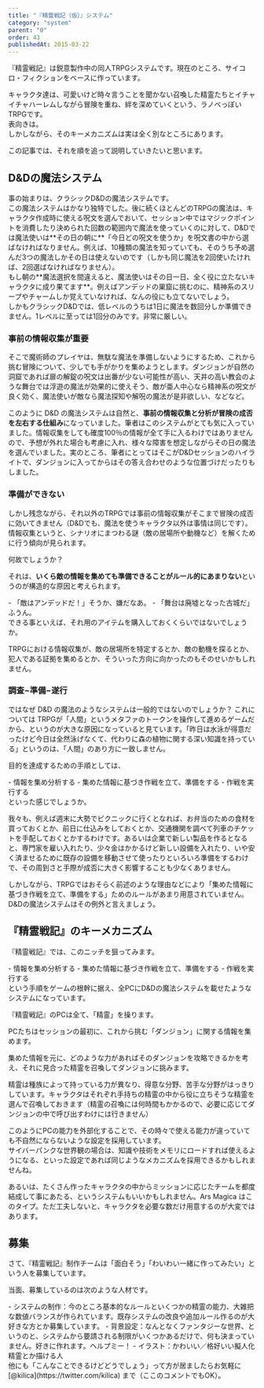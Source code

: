 ```yaml
---
title: "『精霊戦記（仮）』システム"
category: "system"
parent: "0"
order: 43
publishedAt: 2015-03-22
---
```


『精霊戦記』は鋭意製作中の同人TRPGシステムです。現在のところ、サイコロ・フィクションをベースに作っています。

<div>キャラクタ達は、可愛いけど時々言うことを聞かない召喚した精霊たちとイチャイチャハーレムしながら冒険を重ね、絆を深めていくという、ラノベっぽいTRPGです。</div><div>  
</div>表向きは。

<div>  
</div>しかしながら、そのキーメカニズムは実は全く別なところにあります。

この記事では、それを順を追って説明していきたいと思います。

## D&amp;Dの魔法システム

<div>事の始まりは、クラシックD&amp;Dの魔法システムです。</div>この魔法システムはかなり独特でした。後に続くほとんどのTRPGの魔法は、キャラクタ作成時に使える呪文を選んでおいて、セッション中ではマジックポイントを消費したり決められた回数の範囲内で魔法を使っていくのに対して、D&amp;Dでは魔法使いは**その日の朝に**「今日どの呪文を使うか」を呪文書の中から選ばなければなりません。例えば、10種類の魔法を知っていても、そのうち予め選んだ3つの魔法しかその日は使えないのです（しかも同じ魔法を2回使いたければ、2回選ばなければなりません）。

<div>もし朝の**魔法選択を間違えると、魔法使いはその日一日、全く役に立たないキャラクタに成り果てます**。例えばアンデッドの巣窟に挑むのに、精神系のスリープやチャームしか覚えていなければ、なんの役にも立てないでしょう。</div>しかもクラシックD&amp;Dでは、低レベルのうちは1日に魔法を数回分しか準備できません。1レベルに至っては1回分のみです。非常に厳しい。

### 事前の情報収集が重要

そこで魔術師のプレイヤは、無駄な魔法を準備しないようにするため、これから挑む冒険について、少しでも手がかりを集めようとします。ダンジョンが自然の洞窟であれば扉の解錠の呪文は出番が少ない可能性が高い、天井の高い教会のような舞台では浮遊の魔法が効果的に使えそう、敵が亜人中心なら精神系の呪文が良く効く、魔法使いが敵なら魔法探知や解呪の魔法が是非欲しい、などなど。

このように D&amp;D の魔法システムは自然と、**事前の情報収集と分析が冒険の成否を左右する仕組み**になっていました。筆者はこのシステムがとても気に入っていました。情報収集をしても確度100％の情報が全て手に入るわけではありませんので、予想が外れた場合も考慮に入れ、様々な障害を想定しながらその日の魔法を選んでいました。実のところ、筆者にとってはそこがD&amp;Dセッションのハイライトで、ダンジョンに入ってからはその答え合わせのような位置づけだったりもしました。

### 準備ができない

しかし残念ながら、それ以外のTRPGでは事前の情報収集がそこまで冒険の成否に効いてきません（D&amp;Dでも、魔法を使うキャラクタ以外は事情は同じです）。情報収集というと、シナリオにまつわる謎（敵の居場所や動機など）を解くために行う傾向が見られます。

何故でしょうか？

それは、**いくら敵の情報を集めても準備できることがルール的にあまりない**というのが構造的な原因と考えられます。

<div>- 「敵はアンデッドだ！」そうか、嫌だなあ。
- 「舞台は廃墟となった古城だ」ふうん。

</div>できる事といえば、それ用のアイテムを購入しておくくらいではないでしょうか。

TRPGにおける情報収集が、敵の居場所を特定するとか、敵の動機を探るとか、犯人である証拠を集めるとか、そういった方向に向かったのもそのせいかもしれません。

### 調査−準備−遂行

ではなぜ D&amp;D の魔法のようなシステムは一般的ではないのでしょうか？ これについては TRPGが「人間」というメタファのトークンを操作して進めるゲームだから、というのが大きな原因になっていると見ています。「昨日は水泳が得意だったけど今日は全然泳げなくて、代わりに森の植物に関する深い知識を持っている」というのは、「人間」のあり方に一致しません。

目的を達成するための手順としては、

<div>- 情報を集め分析する
- 集めた情報に基づき作戦を立て、準備をする
- 作戦を実行する

</div>といった感じでしょうか。

我々も、例えば週末に大勢でピクニックに行くとなれば、お弁当のための食材を買っておくとか、前日に仕込みをしておくとか、交通機関を調べて列車のチケットを手配しておくとかするわけです。あるいは企業で新しい製品を作るとなると、専門家を雇い入れたり、少々金はかかるけど新しい設備を入れたり、いや安く済ませるために既存の設備を移動させて使ったりといろいろ準備をするわけで、その周到さと手際が成否に大きく影響することも少なくありません。

しかしながら、TRPGではおそらく前述のような理由などにより「集めた情報に基づき作戦を立て、準備をする」ためのルールがあまり用意されていません。D&amp;Dの魔法システムはその例外と言えましょう。

## 『精霊戦記』のキーメカニズム

『精霊戦記』では、このニッチを狙ってみます。

<div>- 情報を集め分析する
- 集めた情報に基づき作戦を立て、準備をする
- 作戦を実行する

</div>という手順をゲームの根幹に据え、全PCにD&amp;Dの魔法システムを載せたようなシステムになっています。

『精霊戦記』のPCは全て、「精霊」を操ります。

PCたちはセッションの最初に、これから挑む「ダンジョン」に関する情報を集めます。

集めた情報を元に、どのような力があればそのダンジョンを攻略できるかを考え、それに見合った精霊を召喚してダンジョンに挑みます。

精霊は種族によって持っている力が異なり、得意な分野、苦手な分野がはっきりしています。キャラクタはそれぞれ手持ちの精霊の中から役に立ちそうな精霊を選んで召喚しておきます（精霊の召喚には何時間もかかるので、必要に応じてダンジョンの中で呼び出すわけには行きません）

<div>このようにPCの能力を外部化することで、その時々で使える能力が違っていても不自然にならないような設定を採用しています。</div>サイバーパンクな世界観の場合は、知識や技術をメモリにロードすれば使えるようになる、といった設定であれば同じようなメカニズムを採用できるかもしれませんね。

あるいは、たくさん作ったキャラクタの中からミッションに応じたチームを都度結成して事にあたる、というシステムもいいかもしれません。Ars Magica はこのタイプ。ただ工夫しないと、キャラクタを必要な数だけ用意するのが大変ではあります。

## 募集

さて、『精霊戦記』制作チームは「面白そう」「わいわい一緒に作ってみたい」という人を募集しています。

当面、募集しているのは次のような人材です。

<div>- システムの制作：今のところ基本的なルールといくつかの精霊の能力、大雑把な数値バランスが作られています。既存システムの改良や追加ルール作るのが大好きな方とか募集しています。
- 背景設定：なんとなくファンタジーな世界、というのと、システムから要請される制限がいくつかあるだけで、何も決まっていません。好きに作れます。ヘルプミー！
- イラスト：かわいい／格好いい擬人化精霊とか描ける人

</div>他にも「こんなことできるけどどうでしょう」って方が居ましたらお気軽に [@kilica](https://twitter.com/kilica) まで（ここのコメントでもOK）。
